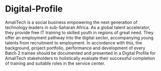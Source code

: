 # Digital-Profile
AmaliTech is a social business empowering the next generation of technology leaders in sub-Saharan Africa. As a global talent accelerator, they provide free IT training to skilled youth in regions of great need. They offer an employment pathway into the digital sector, accompanying young talents from recruitment to employment. In accordance with this, the background, project portfolio, performance and development of every Batch 2 trainee should be documented and presented in a Digital Profile for AmaliTech stakeholders to holistically evaluate their successful completion of training and suitable roles in the service center. 

